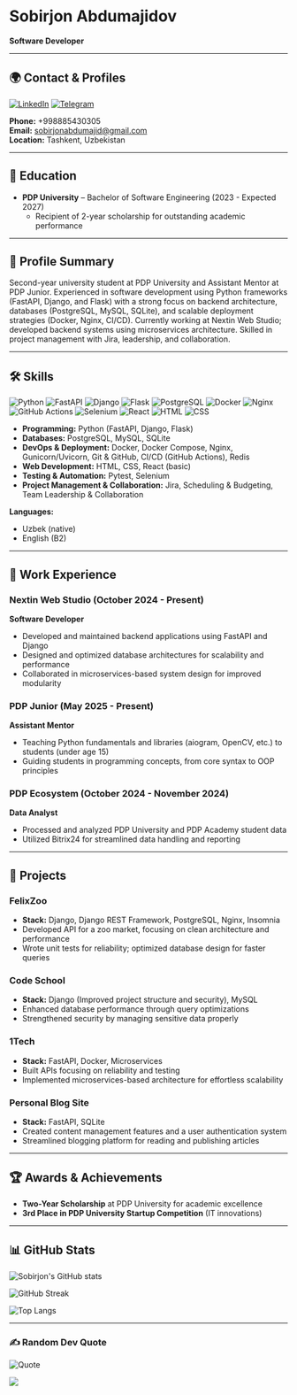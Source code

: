 # **Sobirjon Abdumajidov** 
**Software Developer**

---

## 🌍 Contact & Profiles
[![LinkedIn](https://img.shields.io/badge/LinkedIn-%230077B5.svg?style=flat&logo=linkedin&logoColor=white)](https://www.linkedin.com/in/sobirjonabdumajid/) [![Telegram](https://img.shields.io/badge/Telegram-2CA5E0?style=flat&logo=telegram&logoColor=white)](https://t.me/sobirjonabdumajid)
  
**Phone:** +998885430305  
**Email:** [sobirjonabdumajid@gmail.com](mailto:sobirjonabdumajid@gmail.com)  
**Location:** Tashkent, Uzbekistan

---

## 🏫 Education
- **PDP University** – Bachelor of Software Engineering (2023 - Expected 2027)
  - Recipient of 2-year scholarship for outstanding academic performance

---

## 💼 Profile Summary
Second-year university student at PDP University and Assistant Mentor at PDP Junior. Experienced in software development using Python frameworks (FastAPI, Django, and Flask) with a strong focus on backend architecture, databases (PostgreSQL, MySQL, SQLite), and scalable deployment strategies (Docker, Nginx, CI/CD). Currently working at Nextin Web Studio; developed backend systems using microservices architecture. Skilled in project management with Jira, leadership, and collaboration.

---

## 🛠️ Skills

![Python](https://img.shields.io/badge/python-3670A0?style=for-the-badge&logo=python&logoColor=ffdd54) 
![FastAPI](https://img.shields.io/badge/FastAPI-005571?style=for-the-badge&logo=fastapi) 
![Django](https://img.shields.io/badge/django-%23092E20.svg?style=for-the-badge&logo=django&logoColor=white) 
![Flask](https://img.shields.io/badge/flask-%23000.svg?style=for-the-badge&logo=flask&logoColor=white)
![PostgreSQL](https://img.shields.io/badge/postgres-%23316192.svg?style=for-the-badge&logo=postgresql&logoColor=white)
![Docker](https://img.shields.io/badge/docker-%230db7ed.svg?style=for-the-badge&logo=docker&logoColor=white)
![Nginx](https://img.shields.io/badge/nginx-%23009639.svg?style=for-the-badge&logo=nginx&logoColor=white)
![GitHub Actions](https://img.shields.io/badge/github%20actions-%232671E5.svg?style=for-the-badge&logo=githubactions&logoColor=white)
![Selenium](https://img.shields.io/badge/selenium-%2346a546.svg?style=for-the-badge&logo=selenium&logoColor=white)
![React](https://img.shields.io/badge/react-%2320232a.svg?style=for-the-badge&logo=react&logoColor=%2361DAFB)
![HTML](https://img.shields.io/badge/html5-%23E34F26.svg?style=for-the-badge&logo=html5&logoColor=white)
![CSS](https://img.shields.io/badge/css3-%231572B6.svg?style=for-the-badge&logo=css3&logoColor=white)

- **Programming:** Python (FastAPI, Django, Flask)  
- **Databases:** PostgreSQL, MySQL, SQLite  
- **DevOps & Deployment:** Docker, Docker Compose, Nginx, Gunicorn/Uvicorn, Git & GitHub, CI/CD (GitHub Actions), Redis  
- **Web Development:** HTML, CSS, React (basic)  
- **Testing & Automation:** Pytest, Selenium  
- **Project Management & Collaboration:** Jira, Scheduling & Budgeting, Team Leadership & Collaboration

**Languages:**  
- Uzbek (native)  
- English (B2)

---

## 🎯 Work Experience

### Nextin Web Studio (October 2024 - Present)
**Software Developer**  
- Developed and maintained backend applications using FastAPI and Django  
- Designed and optimized database architectures for scalability and performance  
- Collaborated in microservices-based system design for improved modularity  

### PDP Junior (May 2025 - Present)
**Assistant Mentor**  
- Teaching Python fundamentals and libraries (aiogram, OpenCV, etc.) to students (under age 15)  
- Guiding students in programming concepts, from core syntax to OOP principles  

### PDP Ecosystem (October 2024 - November 2024)
**Data Analyst**  
- Processed and analyzed PDP University and PDP Academy student data  
- Utilized Bitrix24 for streamlined data handling and reporting  

---

## 🚀 Projects

### FelixZoo
- **Stack:** Django, Django REST Framework, PostgreSQL, Nginx, Insomnia  
- Developed API for a zoo market, focusing on clean architecture and performance  
- Wrote unit tests for reliability; optimized database design for faster queries  

### Code School
- **Stack:** Django (Improved project structure and security), MySQL  
- Enhanced database performance through query optimizations  
- Strengthened security by managing sensitive data properly  

### 1Tech
- **Stack:** FastAPI, Docker, Microservices  
- Built APIs focusing on reliability and testing  
- Implemented microservices-based architecture for effortless scalability  

### Personal Blog Site
- **Stack:** FastAPI, SQLite  
- Created content management features and a user authentication system  
- Streamlined blogging platform for reading and publishing articles  

---

## 🏆 Awards & Achievements
- **Two-Year Scholarship** at PDP University for academic excellence  
- **3rd Place in PDP University Startup Competition** (IT innovations)  

---

## 📊 GitHub Stats
![Sobirjon's GitHub stats](https://github-readme-stats.vercel.app/api?username=SobirjonAbdumajid&show_icons=true&theme=dark&hide_border=false)

![GitHub Streak](https://github-readme-streak-stats.herokuapp.com?user=SobirjonAbdumajid&theme=dark&hide_border=false)

![Top Langs](https://github-readme-stats.vercel.app/api/top-langs/?username=SobirjonAbdumajid&layout=compact&theme=dark&hide_border=false)

---

### ✍️ Random Dev Quote
![Quote](https://quotes-github-readme.vercel.app/api?type=horizontal&theme=radical)

[![](https://visitcount.itsvg.in/api?id=sobirjonabdumajid&label=Profile%20Views&color=12&icon=2&pretty=true)](https://visitcount.itsvg.in)
